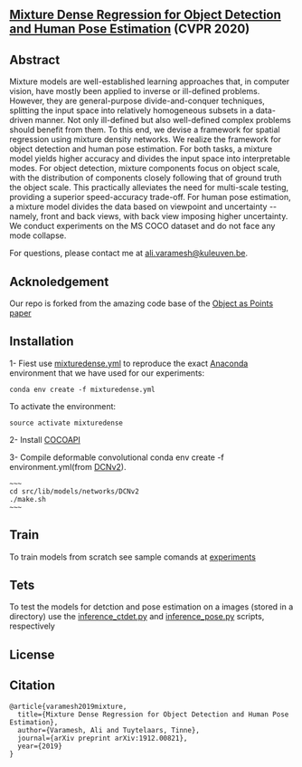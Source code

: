 
## [Mixture Dense Regression for Object Detection and Human Pose Estimation](https://arxiv.org/abs/1912.00821) (CVPR 2020)

## Abstract 

Mixture models are well-established learning approaches that, in computer vision, have mostly been applied to inverse or ill-defined problems. However, they are general-purpose divide-and-conquer techniques, splitting the input space into relatively homogeneous subsets in a data-driven manner. Not only ill-defined but also well-defined complex problems should benefit from them. To this end, we devise a framework for spatial regression using mixture density networks. We realize the framework for object detection and human pose estimation. For both tasks, a mixture model yields higher accuracy and divides the input space into interpretable modes. For object detection, mixture components focus on object scale, with the distribution of components closely following that of ground truth the object scale. This practically alleviates the need for multi-scale testing, providing a superior speed-accuracy trade-off. For human pose estimation, a mixture model divides the data based on viewpoint and uncertainty -- namely, front and back views, with back view imposing higher uncertainty. We conduct experiments on the MS COCO dataset and do not face any mode collapse. 

For questions, please contact me at [ali.varamesh@kuleuven.be](ali.varamesh@kuleuven.be).

## Acknoledgement
Our repo is forked from the amazing code base of the [Object as Points paper](https://github.com/xingyizhou/CenterNet)

## Installation
1- Fiest use [mixturedense.yml](mixturedense.yml) to reproduce the exact [Anaconda](https://www.anaconda.com/download) environment that we have used for our experiments:
  ~~~
  conda env create -f mixturedense.yml
  ~~~
  To activate the environment:
  ~~~
  source activate mixturedense
  ~~~

2- Install [COCOAPI](https://github.com/cocodataset/cocoapi)

3- Compile deformable convolutional conda env create -f environment.yml(from [DCNv2](https://github.com/CharlesShang/DCNv2.git)).

    ~~~
    cd src/lib/models/networks/DCNv2
    ./make.sh
    ~~~

## Train
To train models from scratch see sample comands at [experiments](experiments)

## Tets
To test the models for detction and pose estimation on a images (stored in a directory) use the [inference_ctdet.py](inference_ctdet.py) and [inference_pose.py](nference_pose.py) scripts, respectively

## License


## Citation

    @article{varamesh2019mixture,
      title={Mixture Dense Regression for Object Detection and Human Pose Estimation},
      author={Varamesh, Ali and Tuytelaars, Tinne},
      journal={arXiv preprint arXiv:1912.00821},
      year={2019}
    }
